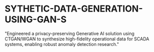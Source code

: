 # SYTHETIC-DATA-GENERATION-USING-GAN-S
"Engineered a privacy-preserving Generative AI solution using CTGAN/WGAN to synthesize high-fidelity operational data for SCADA systems, enabling robust anomaly detection research."
